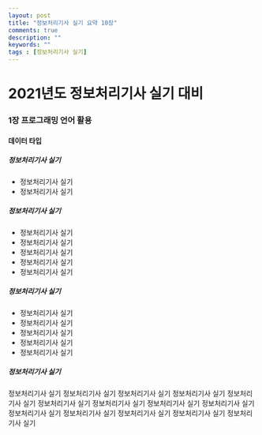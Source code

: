 ```yaml
---
layout: post
title: "정보처리기사 실기 요약 10장"
comments: true
description: ""
keywords: ""
tags : [정보처리기사 실기]
---
```


# 2021년도 정보처리기사 실기 대비 
### 1장 프로그래밍 언어 활용
#### 데이터 타입
##### 정보처리기사 실기
* 정보처리기사 실기
* 정보처리기사 실기
##### 정보처리기사 실기
* 정보처리기사 실기
* 정보처리기사 실기
* 정보처리기사 실기
* 정보처리기사 실기
* 정보처리기사 실기
##### 정보처리기사 실기
* 정보처리기사 실기
* 정보처리기사 실기
* 정보처리기사 실기
* 정보처리기사 실기
* 정보처리기사 실기
##### 정보처리기사 실기
정보처리기사 실기 정보처리기사 실기 정보처리기사 실기 정보처리기사 실기 정보처리기사 실기 정보처리기사 실기 정보처리기사 실기
정보처리기사 실기 정보처리기사 실기 정보처리기사 실기 정보처리기사 실기 정보처리기사 실기 정보처리기사 실기 정보처리기사 실기
